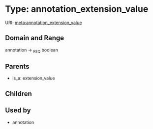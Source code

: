 
# Type: annotation_extension_value




URI: [meta:annotation_extension_value](https://w3id.org/biolink/biolinkml/meta/annotation_extension_value)


## Domain and Range

annotation ->  <sub>REQ</sub> boolean

## Parents

 *  is_a: extension_value

## Children


## Used by

 * annotation
